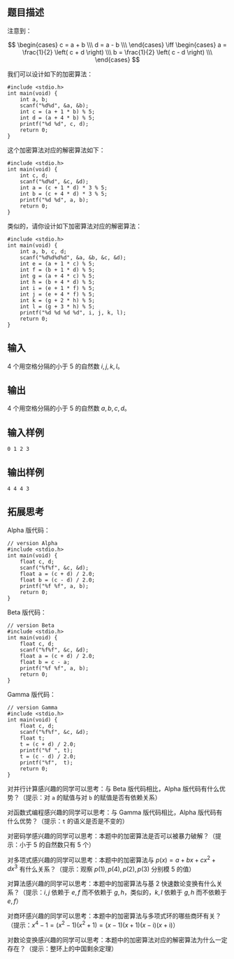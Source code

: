 ## 题目描述

注意到：

$$
\begin{cases}
    c = a + b \\\
    d = a - b \\\
\end{cases}
\iff
\begin{cases}
    a = \frac{1}{2} \left( c + d \right) \\\
    b = \frac{1}{2} \left( c - d \right) \\\
\end{cases}
$$

我们可以设计如下的加密算法：


    #include <stdio.h>
    int main(void) {
        int a, b;
        scanf("%d%d", &a, &b);
        int c = (a + 1 * b) % 5;
        int d = (a + 4 * b) % 5;
        printf("%d %d", c, d);
        return 0;
    }


这个加密算法对应的解密算法如下：


    #include <stdio.h>
    int main(void) {
        int c, d;
        scanf("%d%d", &c, &d);
        int a = (c + 1 * d) * 3 % 5;
        int b = (c + 4 * d) * 3 % 5;
        printf("%d %d", a, b);
        return 0;
    }


类似的，请你设计如下加密算法对应的解密算法：


    #include <stdio.h>
    int main(void) {
        int a, b, c, d;
        scanf("%d%d%d%d", &a, &b, &c, &d);
        int e = (a + 1 * c) % 5;
        int f = (b + 1 * d) % 5;
        int g = (a + 4 * c) % 5;
        int h = (b + 4 * d) % 5;
        int i = (e + 1 * f) % 5;
        int j = (e + 4 * f) % 5;
        int k = (g + 2 * h) % 5;
        int l = (g + 3 * h) % 5;
        printf("%d %d %d %d", i, j, k, l);
        return 0;
    }


## 输入

$4$ 个用空格分隔的小于 $5$ 的自然数 $i, j, k, l$。

## 输出

$4$ 个用空格分隔的小于 $5$ 的自然数 $a, b, c, d$。

## 输入样例


    0 1 2 3


## 输出样例


    4 4 4 3



## 拓展思考

Alpha 版代码：

    // version Alpha
    #include <stdio.h>
    int main(void) {
        float c, d;
        scanf("%f%f", &c, &d);
        float a = (c + d) / 2.0;
        float b = (c - d) / 2.0;
        printf("%f %f", a, b);
        return 0;
    }

Beta 版代码：

    // version Beta
    #include <stdio.h>
    int main(void) {
        float c, d;
        scanf("%f%f", &c, &d);
        float a = (c + d) / 2.0;
        float b = c - a;
        printf("%f %f", a, b);
        return 0;
    }

Gamma 版代码：

    // version Gamma
    #include <stdio.h>
    int main(void) {
        float c, d;
        scanf("%f%f", &c, &d);
        float t;
        t = (c + d) / 2.0;
        printf("%f ", t);
        t = (c - d) / 2.0;
        printf("%f",  t);
        return 0;
    }


对并行计算感兴趣的同学可以思考：与 Beta 版代码相比，Alpha 版代码有什么优势？（提示：对 `a` 的赋值与对 `b` 的赋值是否有依赖关系）

对函数式编程感兴趣的同学可以思考：与 Gamma 版代码相比，Alpha 版代码有什么优势？（提示：`t` 的语义是否是不变的）

对密码学感兴趣的同学可以思考：本题中的加密算法是否可以被暴力破解？（提示：小于 $5$ 的自然数只有 $5$ 个）

对多项式感兴趣的同学可以思考：本题中的加密算法与 $p \left( x \right) = a + b x + c x^{2} + d x^{3}$ 有什么关系？（提示：观察 $p \left( 1 \right), p \left( 4 \right), p \left( 2 \right), p \left( 3 \right)$ 分别模 $5$ 的值）

对算法感兴趣的同学可以思考：本题中的加密算法与基 2 快速数论变换有什么关系？（提示：$i, j$ 依赖于 $e, f$ 而不依赖于 $g, h$，类似的，$k, l$ 依赖于 $g, h$ 而不依赖于 $e, f$）

对商环感兴趣的同学可以思考：本题中的加密算法与多项式环的哪些商环有关？（提示：$x^{4} - 1 = \left( x^{2} - 1 \right) \left( x^{2} + 1 \right) = \left( x - 1 \right) \left( x + 1 \right) \left( x - \mathrm{i} \right) \left( x + \mathrm{i} \right)$）

对数论变换感兴趣的同学可以思考：本题中的加密算法对应的解密算法为什么一定存在？（提示：整环上的中国剩余定理）

